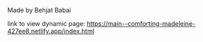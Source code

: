 Made by Behjat Babai

link to view dynamic page:
https://main--comforting-madeleine-427ee8.netlify.app/index.html
